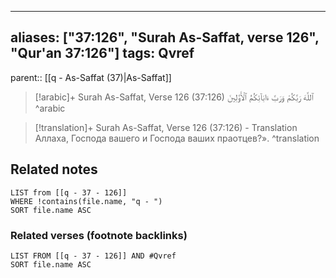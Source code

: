 
---
aliases: ["37:126", "Surah As-Saffat, verse 126", "Qur'an 37:126"]
tags: Qvref
---

parent:: [[q - As-Saffat (37)|As-Saffat]]

> [!arabic]+ Surah As-Saffat, Verse 126 (37:126)
> <span class="quran-arabic">ٱللَّهَ رَبَّكُمْ وَرَبَّ ءَابَآئِكُمُ ٱلْأَوَّلِينَ</span>
^arabic

> [!translation]+ Surah As-Saffat, Verse 126 (37:126) - Translation
> Аллаха, Господа вашего и Господа ваших праотцев?».
^translation



## Related notes
```dataview
LIST from [[q - 37 - 126]]
WHERE !contains(file.name, "q - ")
SORT file.name ASC
```

### Related verses (footnote backlinks)
```dataview
LIST FROM [[q - 37 - 126]] AND #Qvref
SORT file.name ASC
```

